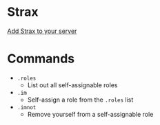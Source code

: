 # Strax

[Add Strax to your server](https://discordapp.com/api/oauth2/authorize?client_id=339994035903135744&scope=bot&permissions=0)

# Commands
- `.roles`
  - List out all self-assignable roles
- `.im`
  - Self-assign a role from the `.roles` list
- `.imnot`
  - Remove yourself from a self-assignable role

